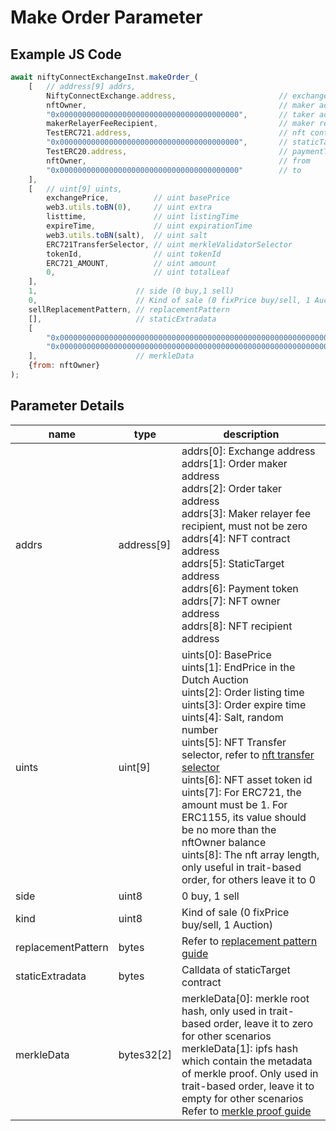 # Make Order Parameter 

## Example JS Code
```js
await niftyConnectExchangeInst.makeOrder_(
    [   // address[9] addrs,
        NiftyConnectExchange.address,                       // exchange address
        nftOwner,                                           // maker address
        "0x0000000000000000000000000000000000000000",       // taker address
        makerRelayerFeeRecipient,                           // maker relayer fee recipient
        TestERC721.address,                                 // nft contract address
        "0x0000000000000000000000000000000000000000",       // staticTarget
        TestERC20.address,                                  // paymentToken
        nftOwner,                                           // from
        "0x0000000000000000000000000000000000000000"        // to
    ],
    [   // uint[9] uints,
        exchangePrice,          // uint basePrice
        web3.utils.toBN(0),     // uint extra
        listtime,               // uint listingTime
        expireTime,             // uint expirationTime
        web3.utils.toBN(salt),  // uint salt
        ERC721TransferSelector, // uint merkleValidatorSelector
        tokenId,                // uint tokenId
        ERC721_AMOUNT,          // uint amount
        0,                      // uint totalLeaf
    ],
    1,                      // side (0 buy,1 sell)
    0,                      // Kind of sale (0 fixPrice buy/sell, 1 Auction) 
    sellReplacementPattern, // replacementPattern
    [],                     // staticExtradata
    [
        "0x0000000000000000000000000000000000000000000000000000000000000000", // merkle root hash, for trait-based order
        "0x0000000000000000000000000000000000000000000000000000000000000000"  // ipfs hash which contain the metadata of merkle proof, for trait-based order
    ],                      // merkleData
    {from: nftOwner}
);
```

## Parameter Details

|  name             |  type         | description                                        |
|-------------------|---------------|----------------------------------------------------|
| addrs             | address[9]   | addrs[0]: Exchange address<br /> addrs[1]: Order maker address<br /> addrs[2]: Order taker address<br />addrs[3]: Maker relayer fee recipient, must not be zero<br />addrs[4]: NFT contract address<br />addrs[5]: StaticTarget address<br />addrs[6]: Payment token<br />addrs[7]: NFT owner address<br />addrs[8]: NFT recipient address|
| uints             | uint[9]       | uints[0]: BasePrice<br />uints[1]: EndPrice in the Dutch Auction<br />uints[2]: Order listing time<br />uints[3]: Order expire time<br />uints[4]: Salt, random number<br />uints[5]: NFT Transfer selector, refer to [nft transfer selector](nft-transfer-selector.md)<br />uints[6]: NFT asset token id<br />uints[7]: For ERC721, the amount must be 1. For ERC1155, its value should be no more than the nftOwner balance<br />uints[8]: The nft array length, only useful in trait-based order, for others leave it to 0|
| side              | uint8         | 0 buy, 1 sell |
| kind              | uint8         | Kind of sale (0 fixPrice buy/sell, 1 Auction) |
| replacementPattern| bytes         | Refer to [replacement pattern guide](replacement-pattern-guide.md)   |
| staticExtradata   | bytes         | Calldata of staticTarget contract |
| merkleData        | bytes32[2]    | merkleData[0]: merkle root hash, only used in trait-based order, leave it to zero for other scenarios<br />merkleData[1]: ipfs hash which contain the metadata of merkle proof. Only used in trait-based order, leave it to empty for other scenarios<br />Refer to [merkle proof guide](merkle-proof-guide.md)|
